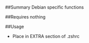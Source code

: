 ##Summary
Debian specific functions

##Requires
nothing

##Usage
* Place in EXTRA section of .zshrc
